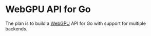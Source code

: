 # WebGPU API for Go

The plan is to build a [WebGPU](https://gpuweb.github.io/gpuweb/) API for Go with support for multiple backends.
